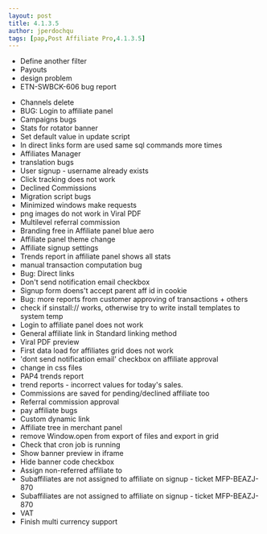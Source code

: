 ```yaml
---
layout: post
title: 4.1.3.5
author: jperdochqu
tags: [pap,Post Affiliate Pro,4.1.3.5]
---
```


- Define another filter
- Payouts
- design problem
- ETN-SWBCK-606 bug report

<!--more-->

- Channels delete
- BUG: Login to affiliate panel
- Campaigns bugs
- Stats for rotator banner
- Set default value in update script
- In direct links form are used same sql commands more times
- Affiliates Manager
- translation bugs
- User signup - username already exists
- Click tracking does not work
- Declined Commissions
- Migration script bugs
- Minimized windows make requests
- png images do not work in Viral PDF
- Multilevel referral commission
- Branding free in Affiliate panel blue aero
- Affiliate panel theme change
- Affiliate signup settings
- Trends report in affiliate panel shows all stats
- manual transaction computation bug
- Bug: Direct links
- Don't send notification email checkbox
- Signup form doens't accept parent aff id in cookie
- Bug: more reports from customer approving of transactions + others
- check if sinstall:// works, otherwise try to write install templates to system temp
- Login to affiliate panel does not work
- General affiliate link in Standard linking method
- Viral PDF preview
- First data load for affiliates grid does not work
- 'dont send notification email' checkbox on affiliate approval
- change in css files
- PAP4 trends report
- trend reports - incorrect values for today's sales.
- Commissions are saved for pending/declined affiliate too
- Referral commission approval
- pay affiliate bugs
- Custom dynamic link
- Affiliate tree in merchant panel
- remove Window.open from export of files and export in grid
- Check that cron job is running
- Show banner preview in iframe
- Hide banner code checkbox
- Assign non-referred affiliate to
- Subaffiliates are not assigned to affiliate on signup - ticket MFP-BEAZJ-870
- Subaffiliates are not assigned to affiliate on signup - ticket MFP-BEAZJ-870
- VAT
- Finish multi currency support
